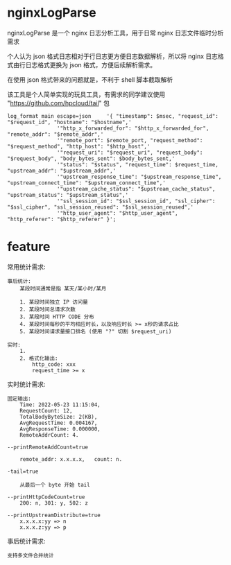 # nginxLogParse

nginxLogParse 是一个 nginx 日志分析工具，用于日常 nginx 日志文件临时分析需求

个人认为 json 格式日志相对于行日志更方便日志数据解析，所以将 nginx 日志格式由行日志格式更换为 json 格式，方便后续解析需求。

在使用 json 格式带来的问题就是，不利于 shell 脚本截取解析

该工具是个人简单实现的玩具工具，有需求的同学建议使用 "https://github.com/hpcloud/tail" 包


```
log_format main escape=json     '{ "timestamp": $msec, "request_id": "$request_id", "hostname": "$hostname",'
                '"http_x_forwarded_for": "$http_x_forwarded_for", "remote_addr": "$remote_addr",'
                '"remote_port": $remote_port, "request_method": "$request_method", "http_host": "$http_host",'
                '"request_uri": "$request_uri", "request_body": "$request_body", "body_bytes_sent": $body_bytes_sent,'
                '"status": "$status", "request_time": $request_time, "upstream_addr": "$upstream_addr",'
                '"upstream_response_time": "$upstream_response_time", "upstream_connect_time": "$upstream_connect_time",'
                '"upstream_cache_status": "$upstream_cache_status", "upstream_status": "$upstream_status",'
                '"ssl_session_id": "$ssl_session_id", "ssl_cipher": "$ssl_cipher", "ssl_session_reused": "$ssl_session_reused",'
                '"http_user_agent": "$http_user_agent", "http_referer": "$http_referer" }';
```

 
# feature

常用统计需求:

    事后统计:
        某段时间通常是指 某天/某小时/某月
        
        1. 某段时间独立 IP 访问量
        2. 某段时间总请求次数
        3. 某段时间 HTTP CODE 分布
        4. 某段时间每秒的平均相应时长，以及响应时长 >= x秒的请求占比
        5. 某段时间请求量接口排名 (使用 "?" 切割 $request_uri)
        
    实时:
        1. 
        2. 格式化输出:
            http_code: xxx
            request_time >= x
            
        
        
实时统计需求:

    固定输出:
        Time: 2022-05-23 11:15:04, 
        RequestCount: 12, 
        TotalBodyByteSize: 2(KB), 
        AvgRequestTime: 0.004167, 
        AvgResponseTime: 0.000000, 
        RemoteAddrCount: 4.
    
    --printRemoteAddCount=true
    
        remote_addr: x.x.x.x,	count: n.

    -tail=true
        
        从最后一个 byte 开始 tail
        
    --printHttpCodeCount=true
        200: n, 301: y, 502: z

    --printUpstreamDistribute=true
        x.x.x.x:yy => n
        x.x.x.z:yy => p
    
    
事后统计需求:

    支持多文件合并统计







